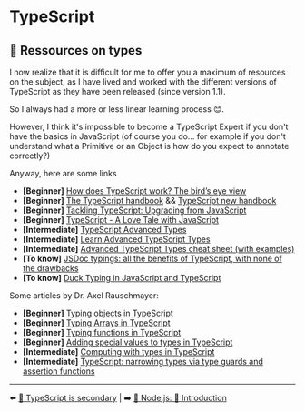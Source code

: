 # TypeScript

## 🐲 Ressources on types

I now realize that it is difficult for me to offer you a maximum of resources on the subject, as I have lived and worked with the different versions of TypeScript as they have been released (since version 1.1).

So I always had a more or less linear learning process 😊.

However, I think it's impossible to become a TypeScript Expert if you don't have the basics in JavaScript (of course you do... for example if you don't understand what a Primitive or an Object is how do you expect to annotate correctly?)

Anyway, here are some links


- **[Beginner]** [How does TypeScript work? The bird’s eye view](https://2ality.com/2020/04/typescript-workflows.html)
- **[Beginner]** [The TypeScript handbook](https://www.typescriptlang.org/docs/handbook/intro.html) && [TypeScript new handbook](https://github.com/microsoft/TypeScript-New-Handbook)
- **[Beginner]** [Tackling TypeScript: Upgrading from JavaScript](https://exploringjs.com/tackling-ts/index.html)
- **[Beginner]** [TypeScript - A Love Tale with JavaScript](https://www.youtube.com/watch?v=9YOHg3rt3W8)
- **[Intermediate]** [TypeScript Advanced Types](https://www.typescriptlang.org/docs/handbook/advanced-types.html)
- **[Intermediate]** [Learn Advanced TypeScript Types](https://medium.com/free-code-camp/typescript-curry-ramda-types-f747e99744ab)
- **[Intermediate]** [Advanced TypeScript Types cheat sheet (with examples)](https://dev.to/ibrahima92/advanced-typescript-types-cheat-sheet-with-examples-5414)
- **[To know]** [JSDoc typings: all the benefits of TypeScript, with none of the drawbacks](https://gils-blog.tayar.org/posts/jsdoc-typings-all-the-benefits-none-of-the-drawbacks/)
- **[To know]** [Duck Typing in JavaScript and TypeScript](https://blog.bitsrc.io/duck-typing-in-javascript-and-typescript-7cc834fadd64)

Some articles by Dr. Axel Rauschmayer:

- **[Beginner]** [Typing objects in TypeScript](https://2ality.com/2020/01/typing-objects-typescript.html)
- **[Beginner]** [Typing Arrays in TypeScript](https://2ality.com/2020/02/typing-arrays-typescript.html)
- **[Beginner]** [Typing functions in TypeScript](https://2ality.com/2020/04/typing-functions-typescript.html)
- **[Beginner]** [Adding special values to types in TypeScript](https://2ality.com/2020/01/special-values-typescript.html)
- **[Intermediate]** [Computing with types in TypeScript](https://2ality.com/2020/06/computing-with-types.html)
- **[Intermediate]** [TypeScript: narrowing types via type guards and assertion functions](https://2ality.com/2020/06/type-guards-assertion-functions-typescript.html)


---

⬅️ [🙊 TypeScript is secondary](./2-typescript-is-secondary.md) |
➡️ [🐢 Node.js: 🌝 Introduction](./../5-nodejs/1-introduction.md)